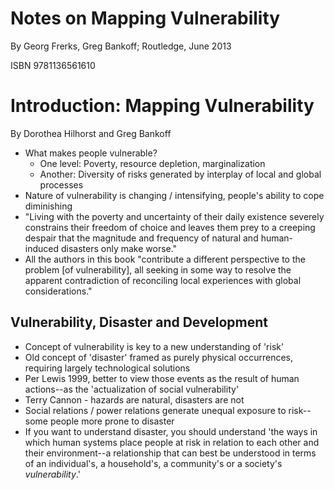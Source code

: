 # Notes on Mapping Vulnerability

By Georg Frerks, Greg Bankoff; Routledge, June 2013

ISBN 9781136561610

# Introduction: Mapping Vulnerability

By Dorothea Hilhorst and Greg Bankoff

* What makes people vulnerable?
    * One level: Poverty, resource depletion, marginalization
    * Another: Diversity of risks generated by interplay of local and global processes
* Nature of vulnerability is changing / intensifying, people's ability to cope diminishing
* "Living with the poverty and uncertainty of their daily existence severely constrains their freedom of choice and leaves them prey to a creeping despair that the magnitude and frequency of natural and human-induced disasters only make worse."
* All the authors in this book "contribute a different perspective to the problem [of vulnerability], all seeking in some way to resolve the apparent contradiction of reconciling local experiences with global considerations."

## Vulnerability, Disaster and Development

* Concept of vulnerability is key to a new understanding of 'risk'
* Old concept of 'disaster' framed as purely physical occurrences, requiring largely technological solutions
* Per Lewis 1999, better to view those events as the result of human actions--as the 'actualization of social vulnerability'
* Terry Cannon - hazards are natural, disasters are not
* Social relations / power relations generate unequal exposure to risk--some people more prone to disaster
* If you want to understand disaster, you should understand 'the ways in which human systems place people at risk in relation to each other and their environment--a relationship that can best be understood in terms of an individual's, a household's, a community's or a society's _vulnerability_.'

